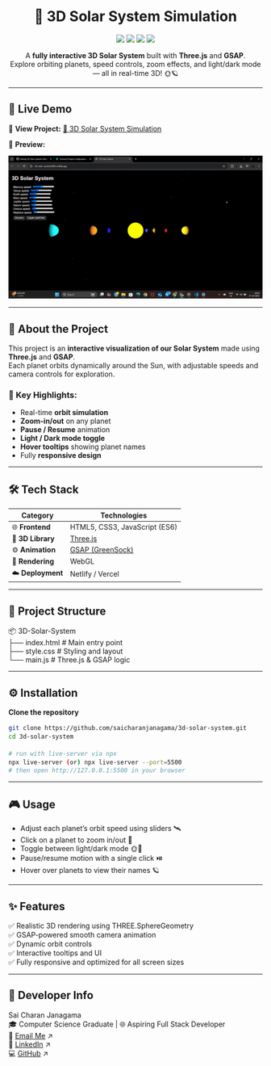 <h1 align="center">🌌 3D Solar System Simulation</h1>
<p align="center">
  <img src="https://img.shields.io/badge/3D-Three.js-blue?style=for-the-badge" />
  <img src="https://img.shields.io/badge/Animation-GSAP-green?style=for-the-badge" />
  <img src="https://img.shields.io/badge/Language-JavaScript-yellow?style=for-the-badge" />
  <img src="https://img.shields.io/badge/Deployed%20On-Netlify-blueviolet?style=for-the-badge" />
</p>

<p align="center">
  A <b>fully interactive 3D Solar System</b> built with <b>Three.js</b> and <b>GSAP</b>.<br/>
  Explore orbiting planets, speed controls, zoom effects, and light/dark mode — all in real-time 3D! 🌞🪐
</p>

---

## 🚀 Live Demo
🔗 **View Project:** [🌌 3D Solar System Simulation](https://3d-solar-system2905.netlify.app/)

📸 **Preview:**
<p align="center">
  <img src="3D-Solar-System.png" width="700" alt="3D Solar System Preview"/>
</p>

---

## 🧠 About the Project
This project is an **interactive visualization of our Solar System** made using **Three.js** and **GSAP**.  
Each planet orbits dynamically around the Sun, with adjustable speeds and camera controls for exploration.  

### 🎯 Key Highlights:
- Real-time **orbit simulation**  
- **Zoom-in/out** on any planet  
- **Pause / Resume** animation  
- **Light / Dark mode toggle**  
- **Hover tooltips** showing planet names  
- Fully **responsive design**  

---

## 🛠️ Tech Stack
| Category | Technologies |
|-----------|--------------|
| 🌐 **Frontend** | HTML5, CSS3, JavaScript (ES6) |
| 🎨 **3D Library** | [Three.js](https://threejs.org/) |
| ⚙️ **Animation** | [GSAP (GreenSock)](https://greensock.com/gsap/) |
| 💾 **Rendering** | WebGL |
| ☁️ **Deployment** | Netlify / Vercel |

---

## 📂 Project Structure

📦 3D-Solar-System<br>
├── index.html # Main entry point<br>
├── style.css # Styling and layout<br>
└── main.js # Three.js & GSAP logic

---

## ⚙️ Installation

**Clone the repository**
   ```bash
   git clone https://github.com/saicharanjanagama/3d-solar-system.git
   cd 3d-solar-system

# run with live-server via npx
npx live-server (or) npx live-server --port=5500
# then open http://127.0.0.1:5500 in your browser
```
---

## 🎮 Usage

- Adjust each planet’s orbit speed using sliders 🛰️
- Click on a planet to zoom in/out 🔭
- Toggle between light/dark mode 🌞🌚
- Pause/resume motion with a single click ⏯️
- Hover over planets to view their names 🪐

---

## ✨ Features

✅ Realistic 3D rendering using THREE.SphereGeometry<br>
✅ GSAP-powered smooth camera animation<br>
✅ Dynamic orbit controls<br>
✅ Interactive tooltips and UI<br>
✅ Fully responsive and optimized for all screen sizes

---

## 💼 Developer Info

Sai Charan Janagama<br>
🎓 Computer Science Graduate | 🌐 Aspiring Full Stack Developer<br>
📧 [Email Me](saic89738@gmail.com) ↗<br>
🔗 [LinkedIn](https://www.linkedin.com/in/saicharanjanagama/) ↗<br>
💻 [GitHub](https://github.com/SaiCharanJanagama) ↗

